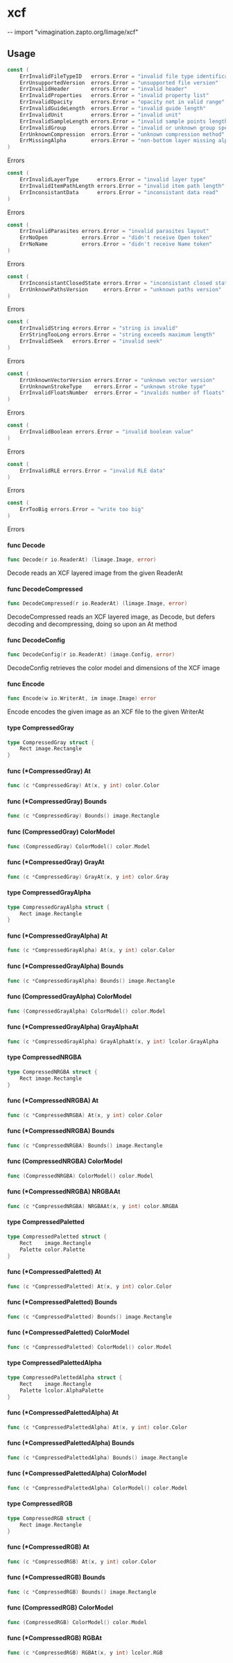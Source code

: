 # xcf
--
    import "vimagination.zapto.org/limage/xcf"


## Usage

```go
const (
	ErrInvalidFileTypeID   errors.Error = "invalid file type identification"
	ErrUnsupportedVersion  errors.Error = "unsupported file version"
	ErrInvalidHeader       errors.Error = "invalid header"
	ErrInvalidProperties   errors.Error = "invalid property list"
	ErrInvalidOpacity      errors.Error = "opacity not in valid range"
	ErrInvalidGuideLength  errors.Error = "invalid guide length"
	ErrInvalidUnit         errors.Error = "invalid unit"
	ErrInvalidSampleLength errors.Error = "invalid sample points length"
	ErrInvalidGroup        errors.Error = "invalid or unknown group specified for layer"
	ErrUnknownCompression  errors.Error = "unknown compression method"
	ErrMissingAlpha        errors.Error = "non-bottom layer missing alpha channel"
)
```
Errors

```go
const (
	ErrInvalidLayerType      errors.Error = "invalid layer type"
	ErrInvalidItemPathLength errors.Error = "invalid item path length"
	ErrInconsistantData      errors.Error = "inconsistant data read"
)
```
Errors

```go
const (
	ErrInvalidParasites errors.Error = "invalid parasites layout"
	ErrNoOpen           errors.Error = "didn't receive Open token"
	ErrNoName           errors.Error = "didn't receive Name token"
)
```
Errors

```go
const (
	ErrInconsistantClosedState errors.Error = "inconsistant closed state"
	ErrUnknownPathsVersion     errors.Error = "unknown paths version"
)
```
Errors

```go
const (
	ErrInvalidString errors.Error = "string is invalid"
	ErrStringTooLong errors.Error = "string exceeds maximum length"
	ErrInvalidSeek   errors.Error = "invalid seek"
)
```
Errors

```go
const (
	ErrUnknownVectorVersion errors.Error = "unknown vector version"
	ErrUnknownStrokeType    errors.Error = "unknown stroke type"
	ErrInvalidFloatsNumber  errors.Error = "invalids number of floats"
)
```
Errors

```go
const (
	ErrInvalidBoolean errors.Error = "invalid boolean value"
)
```
Errors

```go
const (
	ErrInvalidRLE errors.Error = "invalid RLE data"
)
```
Errors

```go
const (
	ErrTooBig errors.Error = "write too big"
)
```
Errors

#### func  Decode

```go
func Decode(r io.ReaderAt) (limage.Image, error)
```
Decode reads an XCF layered image from the given ReaderAt

#### func  DecodeCompressed

```go
func DecodeCompressed(r io.ReaderAt) (limage.Image, error)
```
DecodeCompressed reads an XCF layered image, as Decode, but defers decoding and
decompressing, doing so upon an At method

#### func  DecodeConfig

```go
func DecodeConfig(r io.ReaderAt) (image.Config, error)
```
DecodeConfig retrieves the color model and dimensions of the XCF image

#### func  Encode

```go
func Encode(w io.WriterAt, im image.Image) error
```
Encode encodes the given image as an XCF file to the given WriterAt

#### type CompressedGray

```go
type CompressedGray struct {
	Rect image.Rectangle
}
```


#### func (*CompressedGray) At

```go
func (c *CompressedGray) At(x, y int) color.Color
```

#### func (*CompressedGray) Bounds

```go
func (c *CompressedGray) Bounds() image.Rectangle
```

#### func (CompressedGray) ColorModel

```go
func (CompressedGray) ColorModel() color.Model
```

#### func (*CompressedGray) GrayAt

```go
func (c *CompressedGray) GrayAt(x, y int) color.Gray
```

#### type CompressedGrayAlpha

```go
type CompressedGrayAlpha struct {
	Rect image.Rectangle
}
```


#### func (*CompressedGrayAlpha) At

```go
func (c *CompressedGrayAlpha) At(x, y int) color.Color
```

#### func (*CompressedGrayAlpha) Bounds

```go
func (c *CompressedGrayAlpha) Bounds() image.Rectangle
```

#### func (CompressedGrayAlpha) ColorModel

```go
func (CompressedGrayAlpha) ColorModel() color.Model
```

#### func (*CompressedGrayAlpha) GrayAlphaAt

```go
func (c *CompressedGrayAlpha) GrayAlphaAt(x, y int) lcolor.GrayAlpha
```

#### type CompressedNRGBA

```go
type CompressedNRGBA struct {
	Rect image.Rectangle
}
```


#### func (*CompressedNRGBA) At

```go
func (c *CompressedNRGBA) At(x, y int) color.Color
```

#### func (*CompressedNRGBA) Bounds

```go
func (c *CompressedNRGBA) Bounds() image.Rectangle
```

#### func (CompressedNRGBA) ColorModel

```go
func (CompressedNRGBA) ColorModel() color.Model
```

#### func (*CompressedNRGBA) NRGBAAt

```go
func (c *CompressedNRGBA) NRGBAAt(x, y int) color.NRGBA
```

#### type CompressedPaletted

```go
type CompressedPaletted struct {
	Rect    image.Rectangle
	Palette color.Palette
}
```


#### func (*CompressedPaletted) At

```go
func (c *CompressedPaletted) At(x, y int) color.Color
```

#### func (*CompressedPaletted) Bounds

```go
func (c *CompressedPaletted) Bounds() image.Rectangle
```

#### func (*CompressedPaletted) ColorModel

```go
func (c *CompressedPaletted) ColorModel() color.Model
```

#### type CompressedPalettedAlpha

```go
type CompressedPalettedAlpha struct {
	Rect    image.Rectangle
	Palette lcolor.AlphaPalette
}
```


#### func (*CompressedPalettedAlpha) At

```go
func (c *CompressedPalettedAlpha) At(x, y int) color.Color
```

#### func (*CompressedPalettedAlpha) Bounds

```go
func (c *CompressedPalettedAlpha) Bounds() image.Rectangle
```

#### func (*CompressedPalettedAlpha) ColorModel

```go
func (c *CompressedPalettedAlpha) ColorModel() color.Model
```

#### type CompressedRGB

```go
type CompressedRGB struct {
	Rect image.Rectangle
}
```


#### func (*CompressedRGB) At

```go
func (c *CompressedRGB) At(x, y int) color.Color
```

#### func (*CompressedRGB) Bounds

```go
func (c *CompressedRGB) Bounds() image.Rectangle
```

#### func (CompressedRGB) ColorModel

```go
func (CompressedRGB) ColorModel() color.Model
```

#### func (*CompressedRGB) RGBAt

```go
func (c *CompressedRGB) RGBAt(x, y int) lcolor.RGB
```
